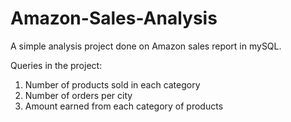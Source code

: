 # Amazon-Sales-Analysis

A simple analysis project done on Amazon sales report in mySQL.

Queries in the project:
1) Number of products sold in each category
2) Number of orders per city
3) Amount earned from each category of products
